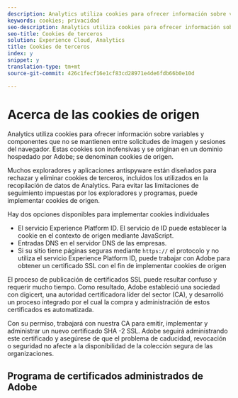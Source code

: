 ```yaml
---
description: Analytics utiliza cookies para ofrecer información sobre variables y componentes que no se mantienen entre solicitudes de imagen y sesiones del navegador.
keywords: cookies; privacidad
seo-description: Analytics utiliza cookies para ofrecer información sobre variables y componentes que no se mantienen entre solicitudes de imagen y sesiones del navegador.
seo-title: Cookies de terceros
solution: Experience Cloud, Analytics
title: Cookies de terceros
index: y
snippet: y
translation-type: tm+mt
source-git-commit: 426c1fecf16e1cf83cd28971e4de6fdb66b0e10d

---
```



# Acerca de las cookies de origen

Analytics utiliza cookies para ofrecer información sobre variables y componentes que no se mantienen entre solicitudes de imagen y sesiones del navegador. Estas cookies son inofensivas y se originan en un dominio hospedado por Adobe; se denominan cookies de origen.

Muchos exploradores y aplicaciones antispyware están diseñados para rechazar y eliminar cookies de terceros, incluidos los utilizados en la recopilación de datos de Analytics. Para evitar las limitaciones de seguimiento impuestas por los exploradores y programas, puede implementar cookies de origen.

Hay dos opciones disponibles para implementar cookies individuales

* El servicio Experience Platform ID. El servicio de ID puede establecer la cookie en el contexto de origen mediante JavaScript.
* Entradas DNS en el servidor DNS de las empresas.
* Si su sitio tiene páginas seguras mediante `https://` el protocolo y no utiliza el servicio Experience Platform ID, puede trabajar con Adobe para obtener un certificado SSL con el fin de implementar cookies de origen

El proceso de publicación de certificados SSL puede resultar confuso y requerir mucho tiempo. Como resultado, Adobe estableció una sociedad con digicert, una autoridad certificadora líder del sector (CA), y desarrolló un proceso integrado por el cual la compra y administración de estos certificados es automatizada.

Con su permiso, trabajará con nuestra CA para emitir, implementar y administrar un nuevo certificado SHA -2 SSL. Adobe seguirá administrando este certificado y asegúrese de que el problema de caducidad, revocación o seguridad no afecte a la disponibilidad de la colección segura de las organizaciones.

## Programa de certificados administrados de Adobe
